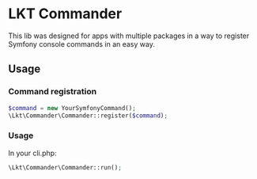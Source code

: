 # LKT Commander

This lib was designed for apps with multiple packages in a way to register Symfony console commands in an easy way.

## Usage

### Command registration

```php
$command = new YourSymfonyCommand(); 
\Lkt\Commander\Commander::register($command);
```

### Usage

In your cli.php:

```php
\Lkt\Commander\Commander::run();
```